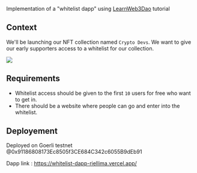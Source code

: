 Implementation of a "whitelist dapp" using [LearnWeb3Dao](https://learnweb3.io/) tutorial

## Context
We'll be launching our NFT collection named `Crypto Devs`. We want to give our early supporters access to a whitelist for our collection.

![](https://i.imgur.com/zgY0TGo.png)

## Requirements

- Whitelist access should be given to the first `10` users for free who want to get in.
- There should be a website where people can go and enter into the whitelist.

## Deployement
Deployed on Goerli testnet @0x91186808173Ec8505f3CE684C342c6055B9dEb91

Dapp link : https://whitelist-dapp-riellima.vercel.app/
